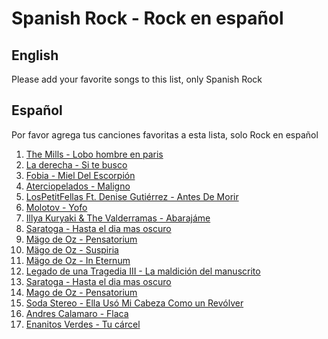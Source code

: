 # Spanish Rock - Rock en español

## English
Please add your favorite songs to this list, only Spanish Rock

## Español
Por favor agrega tus canciones favoritas a esta lista, solo Rock en español

1. [The Mills - Lobo hombre en paris](https://www.youtube.com/watch?v=O9ZXEh_E60g)
2. [La derecha - Si te busco](https://www.youtube.com/watch?v=CspXy6S5IwA)
3. [Fobia - Miel Del Escorpión](https://www.youtube.com/watch?v=zaUhbB76Tgk)
4. [Aterciopelados - Maligno](https://www.youtube.com/watch?v=ih1XaIi9BBM)
5. [LosPetitFellas Ft. Denise Gutiérrez - Antes De Morir](https://www.youtube.com/watch?v=2vdIWr1TCBI)
6. [Molotov - Yofo](https://www.youtube.com/watch?v=QHBx9tznFOI)
7. [Illya Kuryaki & The Valderramas - Abarajáme](https://www.youtube.com/watch?v=5Zdi2UaqIFE)
8. [Saratoga - Hasta el dia mas oscuro](https://www.youtube.com/watch?v=2PY20XD9X5M)
9. [Mägo de Oz - Pensatorium](https://www.youtube.com/watch?v=eOZhOiWfDrY)
10. [Mägo de Oz - Suspiria](https://www.youtube.com/watch?v=Fc9JrL8HMKA)
11. [Mägo de Oz - In Eternum](https://www.youtube.com/watch?v=JIYXQmpBmMk)
12. [Legado de una Tragedia III - La maldición del manuscrito](https://www.youtube.com/watch?v=TW6qh6L_nMs)
13. [Saratoga - Hasta el dia mas oscuro](https://www.youtube.com/watch?v=2PY20XD9X5M)
14. [Mago de Oz - Pensatorium](https://www.youtube.com/watch?v=eOZhOiWfDrY)
15. [Soda Stereo - Ella Usó Mi Cabeza Como un Revólver](https://www.youtube.com/watch?v=1zzzby2tAQM)
16. [Andres Calamaro - Flaca](https://www.youtube.com/watch?v=CG7rVuIZugU)
17. [Enanitos Verdes - Tu cárcel](https://www.youtube.com/watch?v=qSd7KkxnDrg)